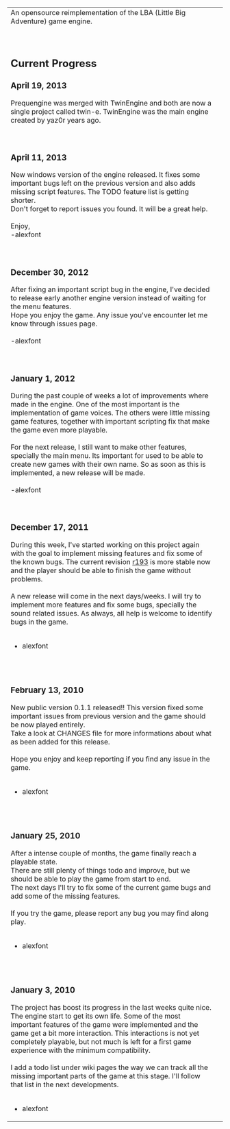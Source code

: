 <table>
<tr>
<td valign='top'>
An opensource reimplementation of the LBA (Little Big Adventure) game engine.<br>
<br>
<br>
<h2>Current Progress</h2>

<h3>April 19, 2013</h3>

Prequengine was merged with TwinEngine and both are now a single project called twin-e. TwinEngine was the main engine created by yaz0r years ago.<br>
<br>
<br>
<h3>April 11, 2013</h3>

New windows version of the engine released. It fixes some important bugs left on the previous version and also adds missing script features. The TODO feature list is getting shorter.<br>
Don't forget to report issues you found. It will be a great help.<br>
<br>
Enjoy,<br>
-alexfont<br>
<br>
<br>
<h3>December 30, 2012</h3>

After fixing an important script bug in the engine, I've decided to release early another engine version instead of waiting for the menu features.<br>
Hope you enjoy the game. Any issue you've encounter let me know through issues page.<br>
<br>
-alexfont<br>
<br>
<br>
<h3>January 1, 2012</h3>

During the past couple of weeks a lot of improvements where made in the engine. One of the most important is the implementation of game voices. The others were little missing game features, together with important scripting fix that make the game even more playable.<br>
<br>
For the next release, I still want to make other features, specially the main menu. Its important for used to be able to create new games with their own name. So as soon as this is implemented, a new release will be made.<br>
<br>
-alexfont<br>
<br>
<br>
<h3>December 17, 2011</h3>

During this week, I've started working on this project again with the goal to implement missing features and fix some of the known bugs. The current revision <a href='https://code.google.com/p/twin-e/source/detail?r=193'>r193</a> is more stable now and the player should be able to finish the game without problems.<br>
<br>
A new release will come in the next days/weeks. I will try to implement more features and fix some bugs, specially the sound related issues. As always, all help is welcome to identify bugs in the game.<br>
<br>
- alexfont<br>
<br>
<br>
<h3>February 13, 2010</h3>

New public version 0.1.1 released!! This version fixed some important issues from previous version and the game should be now played entirely.<br>
Take a look at CHANGES file for more informations about what as been added for this release.<br>
<br>
Hope you enjoy and keep reporting if you find any issue in the game.<br>
<br>
- alexfont<br>
<br>
<br>
<h3>January 25, 2010</h3>

After a intense couple of months, the game finally reach a playable state.<br>
There are still plenty of things todo and improve, but we should be able to play the game from start to end.<br>
The next days I'll try to fix some of the current game bugs and add some of the missing features.<br>
<br>
If you try the game, please report any bug you may find along play.<br>
<br>
- alexfont<br>
<br>
<br>
<h3>January 3, 2010</h3>

The project has boost its progress in the last weeks quite nice. The engine start to get its own life. Some of the most important features of the game were implemented and the game get a bit more interaction. This interactions is not yet completely playable, but not much is left for a first game experience with the minimum compatibility.<br>
<br>
I add a todo list under wiki pages the way we can track all the missing important parts of the game at this stage. I'll follow that list in the next developments.<br>
<br>
- alexfont<br>
</td>
<td valign='top'>

</td>
</tr>
</table>